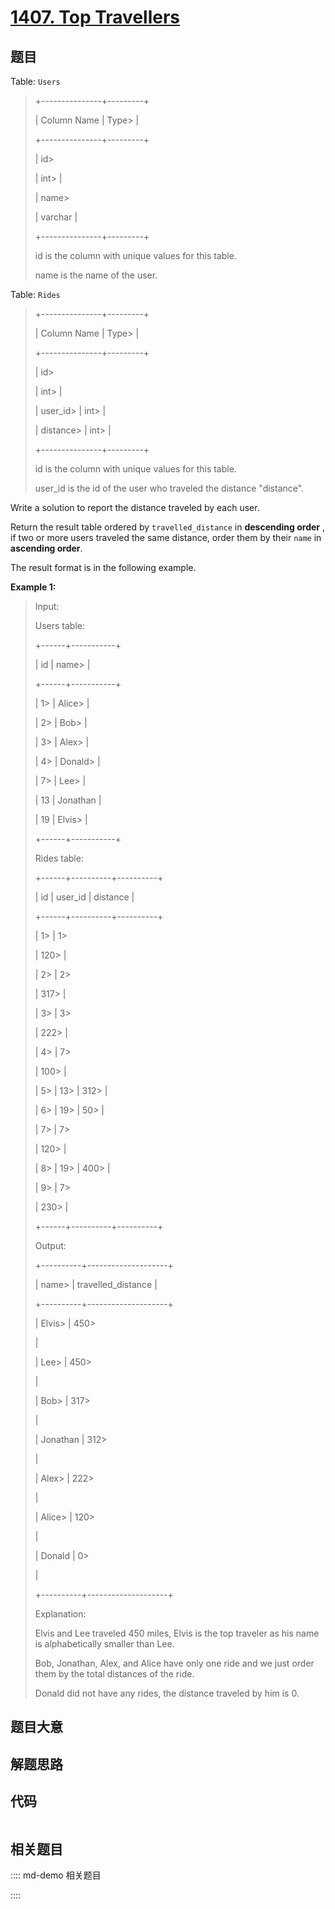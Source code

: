 # [1407. Top Travellers](https://leetcode.com/problems/top-travellers)

## 题目

Table: `Users`

> 
> 
> 
> 
> 
> +---------------+---------+
> 
> | Column Name   | Type> 
> |
> 
> +---------------+---------+
> 
> | id> 
> > 
> > 
> | int> 
>  |
> 
> | name> 
> > 
>   | varchar |
> 
> +---------------+---------+
> 
> id is the column with unique values for this table.
> 
> name is the name of the user.
> 
> 



Table: `Rides`

> 
> 
> 
> 
> 
> +---------------+---------+
> 
> | Column Name   | Type> 
> |
> 
> +---------------+---------+
> 
> | id> 
> > 
> > 
> | int> 
>  |
> 
> | user_id> 
>    | int> 
>  |
> 
> | distance> 
>   | int> 
>  |
> 
> +---------------+---------+
> 
> id is the column with unique values for this table.
> 
> user_id is the id of the user who traveled the distance "distance".
> 
> 



Write a solution to report the distance traveled by each user.

Return the result table ordered by `travelled_distance` in **descending
order** , if two or more users traveled the same distance, order them by their
`name` in **ascending order**.

The result format is in the following example.



**Example 1:**

> Input: 
> 
> Users table:
> 
> +------+-----------+
> 
> | id   | name> 
>   |
> 
> +------+-----------+
> 
> | 1> 
> | Alice> 
>  |
> 
> | 2> 
> | Bob> 
>    |
> 
> | 3> 
> | Alex> 
>   |
> 
> | 4> 
> | Donald> 
> |
> 
> | 7> 
> | Lee> 
>    |
> 
> | 13   | Jonathan  |
> 
> | 19   | Elvis> 
>  |
> 
> +------+-----------+
> 
> Rides table:
> 
> +------+----------+----------+
> 
> | id   | user_id  | distance |
> 
> +------+----------+----------+
> 
> | 1> 
> | 1> 
> > 
> | 120> 
>   |
> 
> | 2> 
> | 2> 
> > 
> | 317> 
>   |
> 
> | 3> 
> | 3> 
> > 
> | 222> 
>   |
> 
> | 4> 
> | 7> 
> > 
> | 100> 
>   |
> 
> | 5> 
> | 13> 
>    | 312> 
>   |
> 
> | 6> 
> | 19> 
>    | 50> 
>    |
> 
> | 7> 
> | 7> 
> > 
> | 120> 
>   |
> 
> | 8> 
> | 19> 
>    | 400> 
>   |
> 
> | 9> 
> | 7> 
> > 
> | 230> 
>   |
> 
> +------+----------+----------+
> 
> Output: 
> 
> +----------+--------------------+
> 
> | name> 
>  | travelled_distance |
> 
> +----------+--------------------+
> 
> | Elvis> 
> | 450> 
> > 
> > 
> > 
> |
> 
> | Lee> 
>   | 450> 
> > 
> > 
> > 
> |
> 
> | Bob> 
>   | 317> 
> > 
> > 
> > 
> |
> 
> | Jonathan | 312> 
> > 
> > 
> > 
> |
> 
> | Alex> 
>  | 222> 
> > 
> > 
> > 
> |
> 
> | Alice> 
> | 120> 
> > 
> > 
> > 
> |
> 
> | Donald   | 0> 
> > 
> > 
> > 
>   |
> 
> +----------+--------------------+
> 
> Explanation: 
> 
> Elvis and Lee traveled 450 miles, Elvis is the top traveler as his name is alphabetically smaller than Lee.
> 
> Bob, Jonathan, Alex, and Alice have only one ride and we just order them by the total distances of the ride.
> 
> Donald did not have any rides, the distance traveled by him is 0.
> 
> 


## 题目大意

## 解题思路

## 代码

```javascript

```

## 相关题目

:::: md-demo 相关题目

::::
